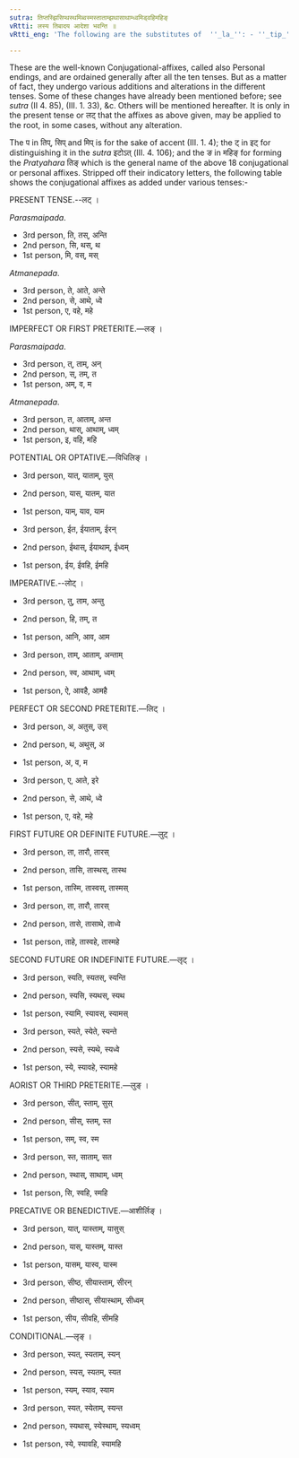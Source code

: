 ```yaml
---
sutra: तिप्तस्झिसिप्थस्थमिब्वस्मस्ताताम्झथासाथाम्ध्वमिड्वहिमहिङ्
vRtti: लस्य तिबादय आदेशा भवन्ति ॥
vRtti_eng: 'The following are the substitutes of  ''_la_'': - ''_tip_'', ''_tas_'', ''_jhi_''; ''_sip_'', ''_thas_'', ''_tha_''; ''_mip_'', ''_vas_'', ''_mas_''; ''_ta_'', ''_atam_'' ''_jha_''; ''_thas_'', ''_atham_'', ''_dhvam_''; ''_it_'', ''_vahi_'', ''_mahin_''.'

---
```

These are the well-known Conjugational-affixes, called also Personal endings, and are ordained generally after all the ten tenses. But as a matter of fact, they undergo various additions and alterations in the different tenses. Some of these changes have already been mentioned before; see _sutra_ (II 4. 85), (III. 1. 33), &c. Others will be mentioned hereafter. It is only in the present tense or लट् that the affixes as above given, may be applied to the root, in some cases, without any alteration.

The प in तिप्, सिप् and मिप् is for the sake of accent (III. 1. 4); the ट् in इट् for distinguishing it in the _sutra_ इटोऽत् (III. 4. 106); and the ङ in महिङ् for forming the _Pratyahara_ तिङ् which is the general name of the above 18 conjugational or personal affixes. Stripped off their indicatory letters, the following table shows the conjugational affixes as added under various tenses:-

PRESENT TENSE.--लट् ।

_Parasmaipada_.

- 3rd person, ति, तस्, अन्ति
- 2nd person, सि, थस्, थ
- 1st person, मि, वस्, मस्

_Atmanepada_.

- 3rd person, ते, आते, अन्ते
- 2nd person, से, आथे, ध्वे
- 1st person, ए, वहे, महे

IMPERFECT OR FIRST PRETERITE.—लङ् ।

_Parasmaipada_.

- 3rd person, त्, ताम्, अन्
- 2nd person, स्, तम्, त
- 1st person, अम्, व, म

_Atmanepada_.

- 3rd person, त, आताम्, अन्त
- 2nd person, थास्, आथाम्, ध्वम्
- 1st person, इ, वहि, महि  

POTENTIAL OR OPTATIVE.—विधिलिङ् ।

- 3rd person, यात्, याताम्, युस्
- 2nd person, यास्, यातम्, यात
- 1st person, याम्, याव, याम  

- 3rd person, ईत, ईयाताम्, ईरन्
- 2nd person, ईथास्, ईयाथाम्, ईध्वम्
- 1st person, ईय, ईवहि, ईमहि  

IMPERATIVE.--लोट् ।

- 3rd person, तु, ताम, अन्तु
- 2nd person, हि, तम्, त
- 1st person, आनि, आव, आम  

- 3rd person, ताम्, आताम्, अन्ताम्
- 2nd person, स्व, आथाम्, ध्वम्
- 1st person, ऐ, आवहै, आमहै  

PERFECT OR SECOND PRETERITE.—लिट् ।

- 3rd person, अ, अतुस्, उस्
- 2nd person, थ, अथुस्, अ
- 1st person, अ, व, म  

- 3rd person, ए, आते, इरे
- 2nd person, से, आथे, ध्वे
- 1st person, ए, वहे, महे  

FIRST FUTURE OR DEFINITE FUTURE.—लुट् ।

- 3rd person, ता, तारौ, तारस्
- 2nd person, तासि, तास्थस्, तास्थ
- 1st person, तास्मि, तास्वस्, तास्मस्  

- 3rd person, ता, तारौ, तारस्
- 2nd person, तासे, तासाथे, ताध्वे
- 1st person, ताहे, तास्वहे, तास्महे  

SECOND FUTURE OR INDEFINITE FUTURE.—लृट् ।

- 3rd person, स्यति, स्यतस्, स्यन्ति
- 2nd person, स्यसि, स्यथस्, स्यथ
- 1st person, स्यामि, स्यावस्, स्यामस्  

- 3rd person, स्यते, स्येते, स्यन्ते
- 2nd person, स्यसे, स्यथे, स्यध्वे
- 1st person, स्ये, स्यावहे, स्यामहे  

AORIST OR THIRD PRETERITE.—लुङ् ।

- 3rd person, सीत्, स्ताम्, सुस्
- 2nd person, सीस्, स्तम्, स्त
- 1st person, सम्, स्व, स्म

- 3rd person, स्त, साताम्, सत
- 2nd person, स्थास्, साथाम्, ध्वम्
- 1st person, सि, स्वहि, स्महि  

PRECATIVE OR BENEDICTIVE.—आशीर्लिङ् ।

- 3rd person, यात्, यास्ताम्, यासुस्
- 2nd person, यास्, यास्तम्, यास्त
- 1st person, यासम्, यास्व, यास्म  

- 3rd person, सीष्ठ, सीयास्ताम्, सीरन्
- 2nd person, सीष्ठास्, सीयास्थाम्, सीध्वम्
- 1st person, सीय, सीवहि, सीमहि  

CONDITIONAL.—लृङ् ।

- 3rd person, स्यत्, स्यताम्, स्यन्
- 2nd person, स्यस्, स्यतम्, स्यत
- 1st person, स्यम्, स्याव, स्याम  

- 3rd person, स्यत, स्येताम्, स्यन्त
- 2nd person, स्यथास्, स्येस्थाम्, स्यध्वम्
- 1st person, स्ये, स्यावहि, स्यामहि  